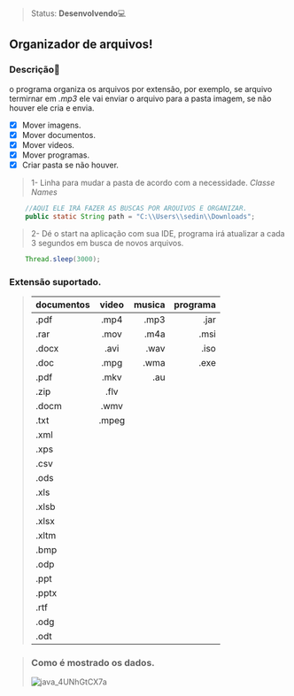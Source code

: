 >Status: **Desenvolvendo**💻
## Organizador de arquivos!
### **Descrição**📃

o programa organiza os arquivos por extensão, por exemplo, se arquivo termirnar em *.mp3* ele vai
enviar o arquivo para a pasta imagem, se não houver ele cria e envia.

- [x] Mover imagens.
- [x] Mover documentos.
- [x] Mover videos.
- [x] Mover programas.
- [x] Criar pasta se não houver.

> 1- Linha para mudar a pasta de acordo com a necessidade. *Classe Names*
```java
    //AQUI ELE IRÁ FAZER AS BUSCAS POR ARQUIVOS E ORGANIZAR.
    public static String path = "C:\\Users\\sedin\\Downloads";
```
> 2- Dé o start na aplicação com sua IDE, programa irá atualizar a cada 3 segundos em busca de novos arquivos.
```java
    Thread.sleep(3000);
```

### Extensão suportado.

>documentos | video | musica | programa
>:--------- |:-----:| -------: | -------:
>| .pdf |.mp4 |.mp3 |.jar
>| .rar |.mov |.m4a |.msi
>|.docx |.avi |.wav |.iso
>|.doc  |.mpg |.wma |.exe
>|.pdf  |.mkv |.au  |
>|.zip  |.flv
>|.docm |.wmv
>|.txt  |.mpeg
>|.xml
>|.xps
>|.csv
>|.ods
>|.xls
>|.xlsb
>|.xlsx
>|.xltm
>|.bmp
>|.odp
>|.ppt
>|.pptx
>|.rtf
>|.odg
>|.odt

> ### Como é mostrado os dados.
> ![java_4UNhGtCX7a](https://i.pinimg.com/564x/cc/2f/0b/cc2f0be63b8a93127505843d3f58c645.jpg)

